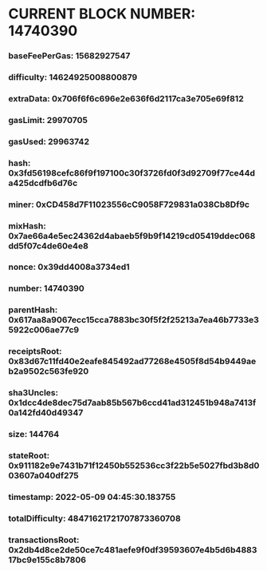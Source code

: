 # CURRENT BLOCK NUMBER: 14740390

### baseFeePerGas: 15682927547
### difficulty: 14624925008800879
### extraData: 0x706f6f6c696e2e636f6d2117ca3e705e69f812
### gasLimit: 29970705
### gasUsed: 29963742
### hash: 0x3fd56198cefc86f9f197100c30f3726fd0f3d92709f77ce44da425dcdfb6d76c
### miner: 0xCD458d7F11023556cC9058F729831a038Cb8Df9c
### mixHash: 0x7ae66a4e5ec24362d4abaeb5f9b9f14219cd05419ddec068dd5f07c4de60e4e8
### nonce: 0x39dd4008a3734ed1
### number: 14740390
### parentHash: 0x617aa8a9067ecc15cca7883bc30f5f2f25213a7ea46b7733e35922c006ae77c9
### receiptsRoot: 0x83d67c11fd40e2eafe845492ad77268e4505f8d54b9449aeb2a9502c563fe920
### sha3Uncles: 0x1dcc4de8dec75d7aab85b567b6ccd41ad312451b948a7413f0a142fd40d49347
### size: 144764
### stateRoot: 0x911182e9e7431b71f12450b552536cc3f22b5e5027fbd3b8d003607a040df275
### timestamp: 2022-05-09 04:45:30.183755
### totalDifficulty: 48471621721707873360708
### transactionsRoot: 0x2db4d8ce2de50ce7c481aefe9f0df39593607e4b5d6b488317bc9e155c8b7806
